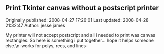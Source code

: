 ## Print Tkinter canvas without a postscript printer 
Originally published: 2008-04-27 17:26:01 
Last updated: 2008-04-28 21:32:47 
Author: jesse james 
 
My printer will not accept postscript and all i needed to print was canvas rectangles. So here is something i put together... hope it helps someone else.\n-works for polys, recs, and lines-